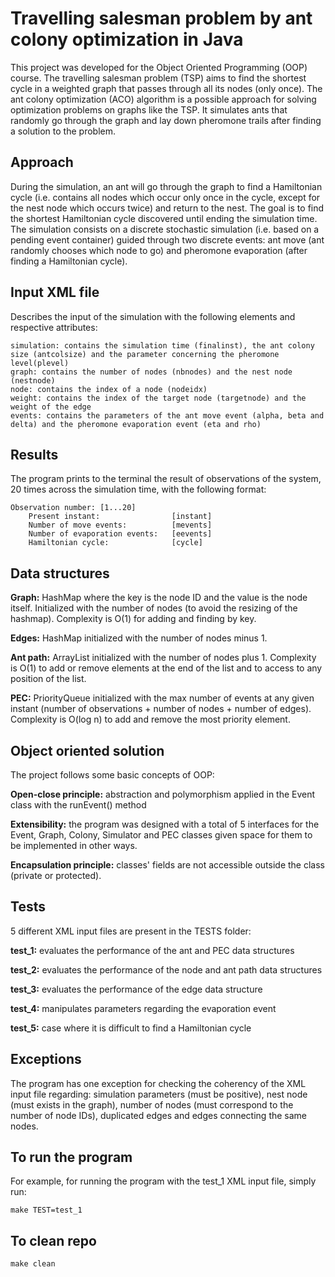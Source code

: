# Travelling salesman problem by ant colony optimization in Java

This project was developed for the Object Oriented Programming (OOP) course. The travelling salesman problem (TSP) aims to find the shortest cycle in a weighted graph that passes through all its nodes (only once). The ant colony optimization (ACO) algorithm is a possible approach for solving optimization problems on graphs like the TSP. It simulates ants that randomly go through the graph and lay down pheromone trails after finding a solution to the problem.

## Approach

During the simulation, an ant will go through the graph to find a Hamiltonian cycle (i.e. contains all nodes which occur only once in the cycle, except for the nest node which occurs twice) and return to the nest. The goal is to find the shortest Hamiltonian cycle discovered until ending the simulation time. The simulation consists on a discrete stochastic simulation (i.e. based on a pending event container) guided through two discrete events: ant move (ant randomly chooses which node to go) and pheromone evaporation (after finding a Hamiltonian cycle).

## Input XML file

Describes the input of the simulation with the following elements and respective attributes:
```
simulation: contains the simulation time (finalinst), the ant colony size (antcolsize) and the parameter concerning the pheromone level(plevel)
graph: contains the number of nodes (nbnodes) and the nest node (nestnode)
node: contains the index of a node (nodeidx) 
weight: contains the index of the target node (targetnode) and the weight of the edge
events: contains the parameters of the ant move event (alpha, beta and delta) and the pheromone evaporation event (eta and rho)
```
## Results

The program prints to the terminal the result of observations of the system, 20 times across the simulation time, with the following format:
```
Observation number: [1...20]
	Present instant:                [instant]
	Number of move events:          [mevents]
	Number of evaporation events:   [eevents]
	Hamiltonian cycle:				[cycle]
```

## Data structures

**Graph:** HashMap where the key is the node ID and the value is the node itself. Initialized with the number of nodes (to avoid the resizing of the hashmap). Complexity is O(1) for adding and finding by key.

**Edges:** HashMap initialized with the number of nodes minus 1.

**Ant path:** ArrayList initialized with the number of nodes plus 1. Complexity is O(1) to add or remove elements at the end of the list and to access to any position of the list.

**PEC:** PriorityQueue initialized with the max number of events at any given instant (number of observations + number of nodes + number of edges). Complexity is O(log n) to add and remove the most priority element.

## Object oriented solution

The project follows some basic concepts of OOP:

**Open-close principle:** abstraction and polymorphism applied in the Event class with the runEvent() method

**Extensibility:** the program was designed with a total of 5 interfaces for the Event, Graph, Colony, Simulator and PEC classes given space for them to be implemented in other ways.

**Encapsulation principle:** classes' fields are not accessible outside the class (private or protected).

## Tests

5 different XML input files are present in the TESTS folder:

**test_1:** evaluates the performance of the ant and PEC data structures

**test_2:** evaluates the performance of the node and ant path data structures

**test_3:** evaluates the performance of the edge data structure

**test_4:** manipulates parameters regarding the evaporation event

**test_5:** case where it is difficult to find a Hamiltonian cycle

## Exceptions

The program has one exception for checking the coherency of the XML input file regarding: simulation parameters (must be positive), nest node (must exists in the graph), number of nodes (must correspond to the number of node IDs), duplicated edges and edges connecting the same nodes.

## To run the program

For example, for running the program with the test_1 XML input file, simply run:
```
make TEST=test_1
```

## To clean repo
```
make clean
```